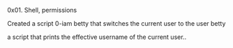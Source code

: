 0x01. Shell, permissions

Created a script 0-iam betty that switches the current user to the user betty

a script that prints the effective username of the current user..
